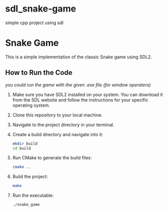 # sdl_snake-game
simple cpp project using sdl 
# Snake Game

This is a simple implementation of the classic Snake game using SDL2.

## How to Run the Code
*you could run the game with the given .exe file (for window operaters)*
1. Make sure you have SDL2 installed on your system. You can download it from the SDL website and follow the instructions for your specific operating system.

2. Clone this repository to your local machine.

3. Navigate to the project directory in your terminal.

4. Create a build directory and navigate into it:
    ```bash
    mkdir build
    cd build
    ```

5. Run CMake to generate the build files:
    ```bash
    cmake ..
    ```

6. Build the project:
    ```bash
    make
    ```

7. Run the executable:
    ```bash
    ./snake_game
    ```

